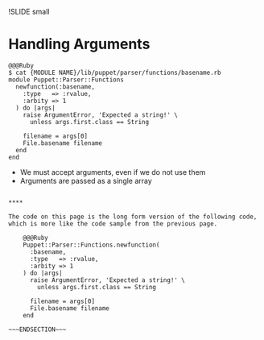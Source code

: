 !SLIDE small
# Handling Arguments

    @@@Ruby
    $ cat {MODULE NAME}/lib/puppet/parser/functions/basename.rb
    module Puppet::Parser::Functions
      newfunction(:basename,
        :type   => :rvalue,
        :arbity => 1
      ) do |args|
        raise ArgumentError, 'Expected a string!' \
          unless args.first.class == String

        filename = args[0]
        File.basename filename
      end
    end

* We must accept arguments, even if we do not use them
* Arguments are passed as a single array

~~~SECTION:handouts~~~

****

The code on this page is the long form version of the following code, which is more like the code sample from the previous page.

    @@@Ruby
    Puppet::Parser::Functions.newfunction(
      :basename,
      :type   => :rvalue,
      :arbity => 1
    ) do |args|
      raise ArgumentError, 'Expected a string!' \
        unless args.first.class == String

      filename = args[0]
      File.basename filename
    end

~~~ENDSECTION~~~
